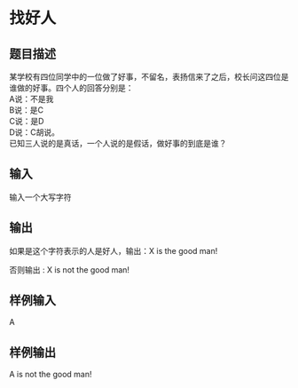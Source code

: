  # 找好人  
## 题目描述  
 某学校有四位同学中的一位做了好事，不留名，表扬信来了之后，校长问这四位是谁做的好事。四个人的回答分别是：  
 A说：不是我  
 B说：是C  
 C说：是D  
 D说：C胡说。  
 已知三人说的是真话，一个人说的是假话，做好事的到底是谁？  
   
 ## 输入  
 输入一个大写字符  
   
 ## 输出  
 如果是这个字符表示的人是好人，输出：X is the good man!  
   
 否则输出 : X is not the good man!  
   
 ## 样例输入  
 A  
 ## 样例输出  
 A is not the good man!  
   
  
